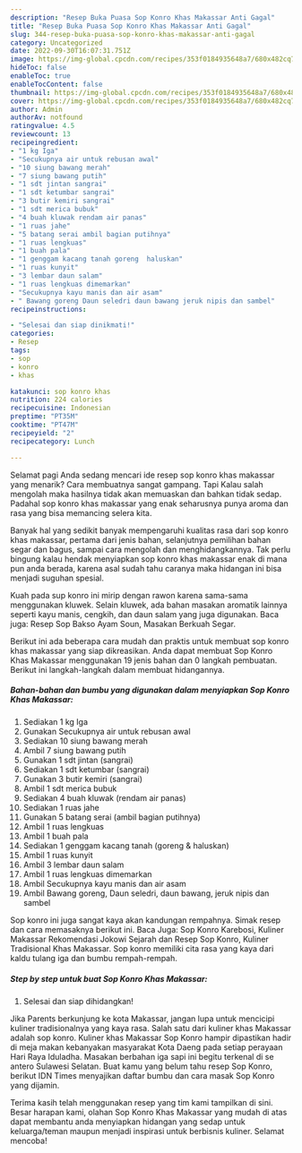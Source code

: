 ```yaml
---
description: "Resep Buka Puasa Sop Konro Khas Makassar Anti Gagal"
title: "Resep Buka Puasa Sop Konro Khas Makassar Anti Gagal"
slug: 344-resep-buka-puasa-sop-konro-khas-makassar-anti-gagal
category: Uncategorized
date: 2022-09-30T16:07:31.751Z
image: https://img-global.cpcdn.com/recipes/353f0184935648a7/680x482cq70/sop-konro-khas-makassar-foto-resep-utama.jpg
hideToc: false
enableToc: true
enableTocContent: false
thumbnail: https://img-global.cpcdn.com/recipes/353f0184935648a7/680x482cq70/sop-konro-khas-makassar-foto-resep-utama.jpg
cover: https://img-global.cpcdn.com/recipes/353f0184935648a7/680x482cq70/sop-konro-khas-makassar-foto-resep-utama.jpg
author: Admin
authorAv: notfound
ratingvalue: 4.5
reviewcount: 13
recipeingredient:
- "1 kg Iga"
- "Secukupnya air untuk rebusan awal"
- "10 siung bawang merah"
- "7 siung bawang putih"
- "1 sdt jintan sangrai"
- "1 sdt ketumbar sangrai"
- "3 butir kemiri sangrai"
- "1 sdt merica bubuk"
- "4 buah kluwak rendam air panas"
- "1 ruas jahe"
- "5 batang serai ambil bagian putihnya"
- "1 ruas lengkuas"
- "1 buah pala"
- "1 genggam kacang tanah goreng  haluskan"
- "1 ruas kunyit"
- "3 lembar daun salam"
- "1 ruas lengkuas dimemarkan"
- "Secukupnya kayu manis dan air asam"
- " Bawang goreng Daun seledri daun bawang jeruk nipis dan sambel"
recipeinstructions:

- "Selesai dan siap dinikmati!"
categories:
- Resep
tags:
- sop
- konro
- khas

katakunci: sop konro khas 
nutrition: 224 calories
recipecuisine: Indonesian
preptime: "PT35M"
cooktime: "PT47M"
recipeyield: "2"
recipecategory: Lunch

---
```



Selamat pagi Anda sedang mencari ide resep sop konro khas makassar yang menarik? Cara membuatnya sangat gampang. Tapi Kalau salah mengolah maka hasilnya tidak akan memuaskan dan bahkan tidak sedap. Padahal sop konro khas makassar yang enak seharusnya punya aroma dan rasa yang bisa memancing selera kita.


Banyak hal yang sedikit banyak mempengaruhi kualitas rasa dari sop konro khas makassar, pertama dari jenis bahan, selanjutnya pemilihan bahan segar dan bagus, sampai cara mengolah dan menghidangkannya. Tak perlu bingung kalau hendak menyiapkan sop konro khas makassar enak di mana pun anda berada, karena asal sudah tahu caranya maka hidangan ini bisa menjadi suguhan spesial.

Kuah pada sup konro ini mirip dengan rawon karena sama-sama menggunakan kluwek. Selain kluwek, ada bahan masakan aromatik lainnya seperti kayu manis, cengkih, dan daun salam yang juga digunakan. Baca juga: Resep Sop Bakso Ayam Soun, Masakan Berkuah Segar.


Berikut ini ada beberapa cara mudah dan praktis untuk membuat sop konro khas makassar yang siap dikreasikan. Anda dapat membuat Sop Konro Khas Makassar menggunakan 19 jenis bahan dan 0 langkah pembuatan. Berikut ini langkah-langkah dalam membuat hidangannya.

<!--inarticleads1-->

##### Bahan-bahan dan bumbu yang digunakan dalam menyiapkan Sop Konro Khas Makassar:

1. Sediakan 1 kg Iga
1. Gunakan Secukupnya air untuk rebusan awal
1. Sediakan 10 siung bawang merah
1. Ambil 7 siung bawang putih
1. Gunakan 1 sdt jintan (sangrai)
1. Sediakan 1 sdt ketumbar (sangrai)
1. Gunakan 3 butir kemiri (sangrai)
1. Ambil 1 sdt merica bubuk
1. Sediakan 4 buah kluwak (rendam air panas)
1. Sediakan 1 ruas jahe
1. Gunakan 5 batang serai (ambil bagian putihnya)
1. Ambil 1 ruas lengkuas
1. Ambil 1 buah pala
1. Sediakan 1 genggam kacang tanah (goreng &amp; haluskan)
1. Ambil 1 ruas kunyit
1. Ambil 3 lembar daun salam
1. Ambil 1 ruas lengkuas dimemarkan
1. Ambil Secukupnya kayu manis dan air asam
1. Ambil  Bawang goreng, Daun seledri, daun bawang, jeruk nipis dan sambel


Sop konro ini juga sangat kaya akan kandungan rempahnya. Simak resep dan cara memasaknya berikut ini. Baca Juga: Sop Konro Karebosi, Kuliner Makassar Rekomendasi Jokowi Sejarah dan Resep Sop Konro, Kuliner Tradisional Khas Makassar. Sop konro memiliki cita rasa yang kaya dari kaldu tulang iga dan bumbu rempah-rempah. 

<!--inarticleads2-->

##### Step by step untuk buat Sop Konro Khas Makassar:


1. Selesai dan siap dihidangkan!

Jika Parents berkunjung ke kota Makassar, jangan lupa untuk mencicipi kuliner tradisionalnya yang kaya rasa. Salah satu dari kuliner khas Makassar adalah sop konro. Kuliner khas Makassar Sop Konro hampir dipastikan hadir di meja makan kebanyakan masyarakat Kota Daeng pada setiap perayaan Hari Raya Iduladha. Masakan berbahan iga sapi ini begitu terkenal di se antero Sulawesi Selatan. Buat kamu yang belum tahu resep Sop Konro, berikut IDN Times menyajikan daftar bumbu dan cara masak Sop Konro yang dijamin. 

Terima kasih telah menggunakan resep yang tim kami tampilkan di sini. Besar harapan kami, olahan Sop Konro Khas Makassar yang mudah di atas dapat membantu anda menyiapkan hidangan yang sedap untuk keluarga/teman maupun menjadi inspirasi untuk berbisnis kuliner. Selamat mencoba!
